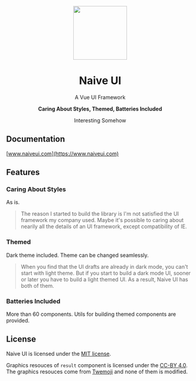 <p align="center">
  <img width="144px" src="https://naiveui.oss-cn-hongkong.aliyuncs.com/naivelogo.svg" />
</p>

<h1 align="center">Naive UI</h1>
<p align="center">A Vue UI Framework</p>
<p align="center"><b>Caring About Styles, Themed, Batteries Included</b></p>
<p align="center">Interesting Somehow</p>

## Documentation
[www.naiveui.com](https://www.naiveui.com)

## Features
### Caring About Styles
As is.
> The reason I started to build the library is I'm not satisfied the UI framework my company used. Maybe it's possible to caring about nearily all the details of an UI framework, except compatibility of IE.
### Themed
Dark theme included. Theme can be changed seamlessly.
> When you find that the UI drafts are already in dark mode, you can't start with light theme. But if you start to build a dark mode UI, sooner or later you have to build a light themed UI. As a result, Naive UI has both of them.
### Batteries Included
More than 60 components. Utils for building themed components are provided.

## License
Naive UI is licensed under the [MIT license](https://opensource.org/licenses/MIT).

Graphics resouces of `result` component is licensed under the [CC-BY 4.0](https://creativecommons.org/licenses/by/4.0/). The graphics resouces come from [Twemoji](https://github.com/twitter/twemoji) and none of them is modified.
